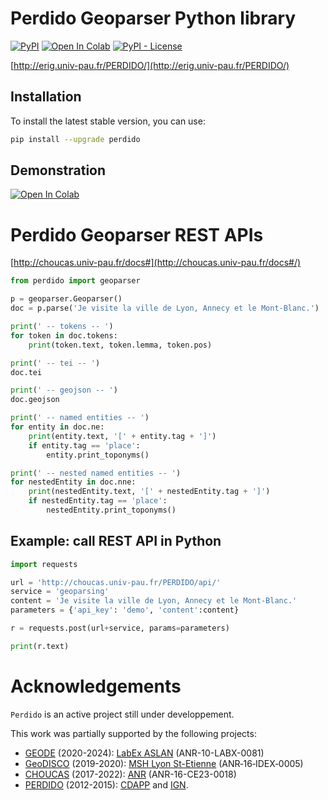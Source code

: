 # Perdido Geoparser Python library



[![PyPI](https://img.shields.io/pypi/v/perdido)](https://pypi.org/project/perdido)
[![Open In Colab](https://colab.research.google.com/assets/colab-badge.svg)](http://colab.research.google.com/github/ludovicmoncla/perdido/blob/main/notebooks/demo_Geoparser.ipynb)
[![PyPI - License](https://img.shields.io/pypi/l/perdido?color=yellow)](https://github.com/ludovicmoncla/perdido/blob/main/LICENSE)

[http://erig.univ-pau.fr/PERDIDO/](http://erig.univ-pau.fr/PERDIDO/)

## Installation

To install the latest stable version, you can use:
```bash
pip install --upgrade perdido
```


## Demonstration

[![Open In Colab](https://colab.research.google.com/assets/colab-badge.svg)](http://colab.research.google.com/github/ludovicmoncla/perdido/blob/main/notebooks/demo_Geoparser.ipynb)



# Perdido Geoparser REST APIs

[http://choucas.univ-pau.fr/docs#](http://choucas.univ-pau.fr/docs#/)


```python
from perdido import geoparser

p = geoparser.Geoparser()
doc = p.parse('Je visite la ville de Lyon, Annecy et le Mont-Blanc.')

print(' -- tokens -- ')
for token in doc.tokens:
    print(token.text, token.lemma, token.pos)

print(' -- tei -- ')
doc.tei

print(' -- geojson -- ')
doc.geojson

print(' -- named entities -- ')
for entity in doc.ne:
    print(entity.text, '[' + entity.tag + ']')
    if entity.tag == 'place':
        entity.print_toponyms()

print(' -- nested named entities -- ')
for nestedEntity in doc.nne:
    print(nestedEntity.text, '[' + nestedEntity.tag + ']')
    if nestedEntity.tag == 'place':
        nestedEntity.print_toponyms()
```


## Example: call REST API in Python

```python
import requests

url = 'http://choucas.univ-pau.fr/PERDIDO/api/'
service = 'geoparsing'
content = 'Je visite la ville de Lyon, Annecy et le Mont-Blanc.'
parameters = {'api_key': 'demo', 'content':content}

r = requests.post(url+service, params=parameters)

print(r.text)
```



# Acknowledgements

``Perdido`` is an active project still under developpement.

This work was partially supported by the following projects:
* [GEODE](https://geode-project.github.io) (2020-2024): [LabEx ASLAN](https://aslan.universite-lyon.fr) (ANR-10-LABX-0081)
* [GeoDISCO](https://www.msh-lse.fr/projets/geodisco/) (2019-2020): [MSH Lyon St-Etienne](https://www.msh-lse.fr) (ANR‐16‐IDEX‐0005)
* [CHOUCAS](http://choucas.ign.fr) (2017-2022): [ANR](https://anr.fr/Projet-ANR-16-CE23-0018) (ANR-16-CE23-0018)
* [PERDIDO](http://erig.univ-pau.fr/PERDIDO/) (2012-2015): [CDAPP](https://www.pau.fr/) and [IGN](https://www.ign.fr).